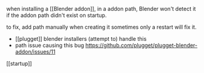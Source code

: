 when installing a [[Blender addon]], in a addon path, Blender won't detect it if the addon path didn't exist on startup.

to fix, add path manually when creating it
sometimes only a restart will fix it.

- [[plugget]] blender installers (attempt to) handle this
- path issue causing this bug https://github.com/plugget/plugget-blender-addon/issues/11

[[startup]]
